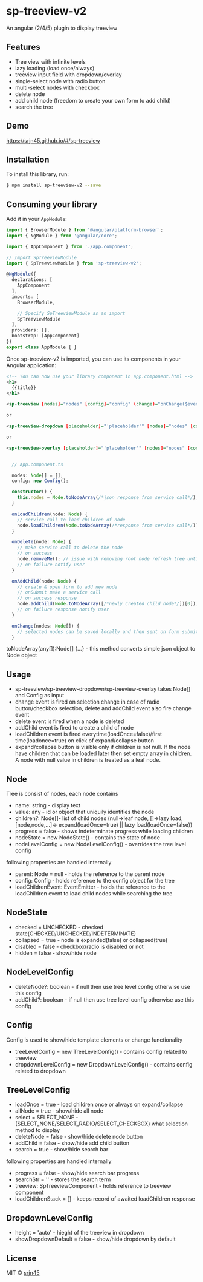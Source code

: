 # sp-treeview-v2
An angular (2/4/5) plugin to display treeview

## Features
- Tree view with infinite levels
- lazy loading (load once/always)
- treeview input field with dropdown/overlay
- single-select node with radio button
- multi-select nodes with checkbox
- delete node
- add child node (freedom to create your own form to add child)
- search the tree

## Demo

https://srjn45.github.io/#/sp-treeview

## Installation

To install this library, run:

```bash
$ npm install sp-treeview-v2 --save
```

## Consuming your library

Add it in your `AppModule`:

```typescript
import { BrowserModule } from '@angular/platform-browser';
import { NgModule } from '@angular/core';

import { AppComponent } from './app.component';

// Import SpTreeviewModule
import { SpTreeviewModule } from 'sp-treeview-v2';

@NgModule({
  declarations: [
    AppComponent
  ],
  imports: [
    BrowserModule,

    // Specify SpTreeviewModule as an import
    SpTreeviewModule
  ],
  providers: [],
  bootstrap: [AppComponent]
})
export class AppModule { }
```

Once sp-treeview-v2 is imported, you can use its components in your Angular application:

```xml
<!-- You can now use your library component in app.component.html -->
<h1>
  {{title}}
</h1>

<sp-treeview [nodes]="nodes" [config]="config" (change)="onChange($event)" (delete)="onDelete($event)" (addChild)="onAddChild($event)" (loadChildren)="onLoadChildren($event)"></sp-treeview>

or

<sp-treeview-dropdown [placeholder]="'placeholder'" [nodes]="nodes" [config]="config" (delete)="onDelete($event)" (addChild)="onAddChild($event)" (loadChildren)="onLoadChildren($event)" (change)="onChange($event)"></sp-treeview-dropdown>

or

<sp-treeview-overlay [placeholder]="'placeholder'" [nodes]="nodes" [config]="config" (delete)="onDelete($event)" (addChild)="onAddChild($event)" (loadChildren)="onLoadChildren($event)" (change)="onChange($event)"></sp-treeview-overlay>

```

```typescript

  // app.component.ts

  nodes: Node[] = [];
  config: new Config();

  constructor() {
    this.nodes = Node.toNodeArray(/*json response from service call*/);
  }

  onLoadChildren(node: Node) {
    // service call to load children of node
    node.loadChildren(Node.toNodeArray(/*response from service call*/));
  }

  onDelete(node: Node) {
    // make service call to delete the node
    // on success
    node.removeMe(); // issue with removing root node refresh tree until fixed
    // on failure notify user
  }

  onAddChild(node: Node) {
    // create & open form to add new node
    // onSubmit make a service call
    // on success response 
    node.addChild(Node.toNodeArray([/*newly created child node*/])[0]);
    // on failure response notify user
  }

  onChange(nodes: Node[]) {
    // selected nodes can be saved locally and then sent on form submit or directly make the service call.
  }

```

toNodeArray(any[]):Node[] {...} - this method converts simple json object to Node object

## Usage

- sp-treeview/sp-treeview-dropdown/sp-treeview-overlay takes Node[] and Config as input
- change event is fired on selection change in case of radio button/checkbox selection, delete and addChild event also fire change event
- delete event is fired when a node is deleted
- addChild event is fired to create a child of node
- loadChildren event is fired everytime(loadOnce=false)/first time(loadonce=true) on click of expand/collapse button
- expand/collapse button is visible only if children is not null. If the node have children that can be loaded later then set empty array in children. A node with null value in children is treated as a leaf node.

## Node

Tree is consist of nodes, each node contains

- name: string - display text
- value: any - id or object that uniquily identifies the node
- children?: Node[]- list of child nodes (null->leaf node, []->lazy load, [node,node,...]-> expand(loadOnce=true) || lazy load(loadOnce=false))
- progress = false - shows indeterminate progress while loading children 
- nodeState = new NodeState() - contains the state of node
- nodeLevelConfig = new NodeLevelConfig() - overrides the tree level config

following properties are handled internally

- parent: Node = null - holds the reference to the parent node
- config: Config - holds reference to the config object for the tree
- loadChildrenEvent: EventEmitter<Node> - holds the reference to the loadChildren event to load child nodes while searching the tree

## NodeState

- checked = UNCHECKED - checked state(CHECKED/UNCHECKED/INDETERMINATE)
- collapsed = true - node is expanded(false) or collapsed(true)
- disabled = false - checkbox/radio is disabled or not
- hidden = false - show/hide node

## NodeLevelConfig

- deleteNode?: boolean - if null then use tree level config otherwise use this config
- addChild?: boolean - if null then use tree level config otherwise use this config

## Config

Config is used to show/hide template elements or change functionality

- treeLevelConfig = new TreeLevelConfig() - contains config related to treeview
- dropdownLevelConfig = new DropdownLevelConfig() - contains config related to dropdown

## TreeLevelConfig

- loadOnce = true - load children once or always on expand/collapse
- allNode = true - show/hide all node
- select = SELECT_NONE - (SELECT_NONE/SELECT_RADIO/SELECT_CHECKBOX) what selection method to display
- deleteNode = false - show/hide delete node button
- addChild = false - show/hide add child button
- search = true - show/hide search bar

following properties are handled internally

- progress = false - show/hide search bar progress
- searchStr = '' - stores the search term
- treeview: SpTreeviewComponent - holds reference to treeview component
- loadChildrenStack = [] - keeps record of awaited loadChildren response

## DropdownLevelConfig

- height = 'auto' - hieght of the treeview in dropdown
- showDropdownDefault = false - show/hide dropdown by default

## License

MIT © [srjn45](mailto:srajanpathak45@gmail.com)